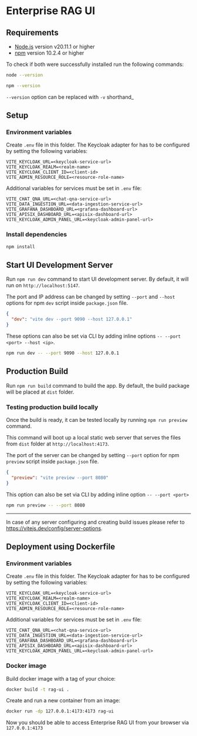 # Enterprise RAG UI

## Requirements

- [Node.js](https://nodejs.org/) version v20.11.1 or higher
- [npm](https://www.npmjs.com/) version 10.2.4 or higher

To check if both were successfully installed run the following commands:

```bash
node --version
```

```bash
npm --version
```

`--version` option can be replaced with `-v` shorthand_

## Setup

### Environment variables

Create `.env` file in this folder.
The Keycloak adapter for has to be configured by setting the following variables:
```
VITE_KEYCLOAK_URL=<keycloak-service-url>
VITE_KEYCLOAK_REALM=<realm-name>
VITE_KEYCLOAK_CLIENT_ID=<client-id>
VITE_ADMIN_RESOURCE_ROLE=<resource-role-name>
```

Additional variables for services must be set in `.env` file:
```
VITE_CHAT_QNA_URL=<chat-qna-service-url>
VITE_DATA_INGESTION_URL=<data-ingestion-service-url>
VITE_GRAFANA_DASHBOARD_URL=<grafana-dashboard-url>
VITE_APISIX_DASHBOARD_URL=<apisix-dashboard-url>
VITE_KEYCLOAK_ADMIN_PANEL_URL=<keycloak-admin-panel-url>
```

### Install dependencies

```bash
npm install
```

## Start UI Development Server

Run `npm run dev` command to start UI development server.
By default, it will run on `http://localhost:5147`.

The port and IP address can be changed by setting `--port` and `--host` options
for npm `dev` script inside `package.json` file.
```json
{
  "dev": "vite dev --port 9090 --host 127.0.0.1"
}
```

These options can also be set via CLI by adding inline options `-- --port <port> --host <ip>`.
```bash
npm run dev -- --port 9090 --host 127.0.0.1
```

## Production Build

Run `npm run build` command to build the app.
By default, the build package will be placed at `dist` folder.

### Testing production build locally

Once the build is ready, it can be tested locally by running `npm run preview` command.

This command will boot up a local static web server that serves the files
from `dist` folder at `http://localhost:4173`.

The port of the server can be changed by setting `--port` option
for npm `preview` script inside `package.json` file.
```json
{
  "preview": "vite preview --port 8080"
}
```

This option can also be set via CLI by adding inline option `-- --port <port>`
```bash
npm run preview -- --port 8080
```

---

In case of any server configuring and creating build issues please refer to https://vitejs.dev/config/server-options.


## Deployment using Dockerfile

### Environment variables

Create `.env` file in this folder.
The Keycloak adapter for has to be configured by setting the following variables:
```
VITE_KEYCLOAK_URL=<keycloak-service-url>
VITE_KEYCLOAK_REALM=<realm-name>
VITE_KEYCLOAK_CLIENT_ID=<client-id>
VITE_ADMIN_RESOURCE_ROLE=<resource-role-name>
```

Additional variables for services must be set in `.env` file:
```
VITE_CHAT_QNA_URL=<chat-qna-service-url>
VITE_DATA_INGESTION_URL=<data-ingestion-service-url>
VITE_GRAFANA_DASHBOARD_URL=<grafana-dashboard-url>
VITE_APISIX_DASHBOARD_URL=<apisix-dashboard-url>
VITE_KEYCLOAK_ADMIN_PANEL_URL=<keycloak-admin-panel-url>
```

### Docker image

Build docker image with a tag of your choice:
```bash
docker build -t rag-ui .
```

Create and run a new container from an image:
```bash
docker run -dp 127.0.0.1:4173:4173 rag-ui
```

Now you should be able to access Enterprise RAG UI from your browser via `127.0.0.1:4173`
